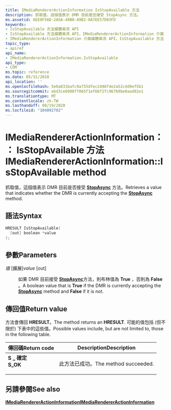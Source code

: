 ```yaml
---
title: IMediaRendererActionInformation IsStopAvailable 方法
description: 抓取值，這個值表示 DMR 目前是否接受 StopAsync 方法。
ms.assetid: 6EE8F56D-2A5A-49B0-A9B2-0A7EE57D03FD
keywords:
- IsStopAvailable 方法媒體串流 API
- IsStopAvailable 方法媒體串流 API，IMediaRendererActionInformation 介面
- IMediaRendererActionInformation 介面媒體串流 API，IsStopAvailable 方法
topic_type:
- apiref
api_name:
- IMediaRendererActionInformation.IsStopAvailable
api_type:
- COM
ms.topic: reference
ms.date: 05/31/2018
api_location: ''
ms.openlocfilehash: 5e0a031bafc9a755dfec2498f4e2a52cdd9ef5b1
ms.sourcegitcommit: ebd3ce6908ff865f1ef66f2fc96769be0aad82e1
ms.translationtype: MT
ms.contentlocale: zh-TW
ms.lasthandoff: 08/19/2020
ms.locfileid: "104092702"
---
```

# <a name="imediarendereractioninformationisstopavailable-method"></a><span data-ttu-id="9420b-106">IMediaRendererActionInformation：： IsStopAvailable 方法</span><span class="sxs-lookup"><span data-stu-id="9420b-106">IMediaRendererActionInformation::IsStopAvailable method</span></span>

<span data-ttu-id="9420b-107">抓取值，這個值表示 DMR 目前是否接受 [**StopAsync**](imediarenderer-stopasync.md) 方法。</span><span class="sxs-lookup"><span data-stu-id="9420b-107">Retrieves a value that indicates whether the DMR is currently accepting the [**StopAsync**](imediarenderer-stopasync.md) method.</span></span>

## <a name="syntax"></a><span data-ttu-id="9420b-108">語法</span><span class="sxs-lookup"><span data-stu-id="9420b-108">Syntax</span></span>


```C++
HRESULT IsStopAvailable(
  [out] boolean *value
);
```



## <a name="parameters"></a><span data-ttu-id="9420b-109">參數</span><span class="sxs-lookup"><span data-stu-id="9420b-109">Parameters</span></span>

<dl> <dt>

<span data-ttu-id="9420b-110">*值* \[擴展\]</span><span class="sxs-lookup"><span data-stu-id="9420b-110">*value* \[out\]</span></span>
</dt> <dd>

<span data-ttu-id="9420b-111">如果 DMR 目前接受 [**StopAsync**](imediarenderer-stopasync.md)方法，則布林值為 **True** ，否則為 **False** 。</span><span class="sxs-lookup"><span data-stu-id="9420b-111">A boolean value that is **True** if the DMR is currently accepting the [**StopAsync**](imediarenderer-stopasync.md) method and **False** if it is not.</span></span>

</dd> </dl>

## <a name="return-value"></a><span data-ttu-id="9420b-112">傳回值</span><span class="sxs-lookup"><span data-stu-id="9420b-112">Return value</span></span>

<span data-ttu-id="9420b-113">方法會傳回 **HRESULT**。</span><span class="sxs-lookup"><span data-stu-id="9420b-113">The method returns an **HRESULT**.</span></span> <span data-ttu-id="9420b-114">可能的值包括 (但不限於) 下表中的這些值。</span><span class="sxs-lookup"><span data-stu-id="9420b-114">Possible values include, but are not limited to, those in the following table.</span></span>



| <span data-ttu-id="9420b-115">傳回碼</span><span class="sxs-lookup"><span data-stu-id="9420b-115">Return code</span></span>                                                                          | <span data-ttu-id="9420b-116">Description</span><span class="sxs-lookup"><span data-stu-id="9420b-116">Description</span></span>                      |
|--------------------------------------------------------------------------------------|----------------------------------|
| <dl> <span data-ttu-id="9420b-117"><dt>**S \_ 確定**</dt></span><span class="sxs-lookup"><span data-stu-id="9420b-117"><dt>**S\_OK**</dt></span></span> </dl> | <span data-ttu-id="9420b-118">此方法已成功。</span><span class="sxs-lookup"><span data-stu-id="9420b-118">The method succeeded.</span></span><br/> |



 

## <a name="see-also"></a><span data-ttu-id="9420b-119">另請參閱</span><span class="sxs-lookup"><span data-stu-id="9420b-119">See also</span></span>

<dl> <dt>

[<span data-ttu-id="9420b-120">**IMediaRendererActionInformation**</span><span class="sxs-lookup"><span data-stu-id="9420b-120">**IMediaRendererActionInformation**</span></span>](/previous-versions/windows/desktop/api/windows.media.streaming/nn-windows-media-streaming-imediarendereractioninformation)
</dt> </dl>

 

